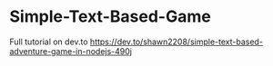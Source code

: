 # Simple-Text-Based-Game

Full tutorial on dev.to
https://dev.to/shawn2208/simple-text-based-adventure-game-in-nodejs-490j
